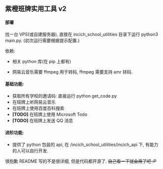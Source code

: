 ## 紫橙班牌实用工具 v2

#### 部署

找一台 VPS(或自建服务器), 直接在 incich_school_utilities 目录下运行 python3 main.py. (初次运行需要根据提示配置.)

依赖: 

- 相关 python 库(在 pip 上都有)

- 网易云音乐需要 ffmpeg 用于转码, ffmpeg 需要支持 amr 转码.

#### 基础功能: 

- 获取所有学校的邀请码: 直接运行 python get_code.py
- 在班牌上听网易云音乐
- 在班牌上使用百度百科搜索
- **[TODO]** 在班牌上使用 Microsoft Todo
- **[TODO]** 在班牌上发送 QQ 消息

#### 进阶功能:

- 提供了 python 包装的 api, 在 /incich_school_utilities/incich_api 下, 有能力的人可以自行开发.



很抱歉 README 写的不是很详细, 但是代码都开源了. ~~自己看一下就会用了吧 :P~~

